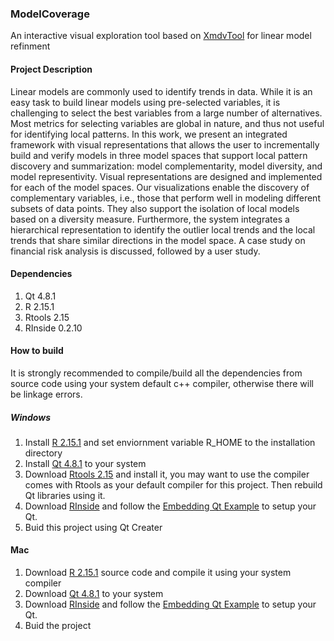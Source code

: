 ### ModelCoverage

An interactive visual exploration tool based on [XmdvTool](http://davis.wpi.edu/xmdv/) for linear model refinment

#### Project Description

Linear models are commonly used to identify trends in data. While it is an easy task to build linear models using pre-selected variables, it is challenging to select the best variables from a large number of alternatives. Most metrics for selecting variables are global in nature, and thus not useful for identifying local patterns. In this work, we present an integrated framework with visual representations that allows the user to incrementally build and verify models in three model spaces that support local pattern discovery and summarization: model complementarity, model diversity, and model representivity. Visual representations are designed and implemented for each of the model spaces. Our visualizations enable the discovery of complementary variables, i.e., those that perform well in modeling different subsets of data points. They also support the isolation of local models based on a diversity measure. Furthermore, the system integrates a hierarchical representation to identify the outlier local trends and the local trends that share similar directions in the model space. A case study on financial risk analysis is discussed, followed by a user study.

#### Dependencies

1. Qt 4.8.1
2. R 2.15.1
3. Rtools 2.15
4. RInside 0.2.10

#### How to build

It is strongly recommended to compile/build all the dependencies from source code using your system default c++ compiler, otherwise there will be linkage errors.

##### Windows

1. Install [R 2.15.1](http://cran.us.r-project.org/) and set enviornment variable R_HOME to the installation directory
2. Install [Qt 4.8.1](https://download.qt.io/archive/qt/4.8/4.8.1/) to your system
3. Download [Rtools 2.15](https://cran.r-project.org/bin/windows/Rtools/) and install it, you may want to use the compiler comes with Rtools as your default compiler for this project. Then rebuild Qt libraries using it.
4. Download [RInside](http://dirk.eddelbuettel.com/code/rinside.html) and follow the [Embedding Qt Example](http://dirk.eddelbuettel.com/blog/2011/03/25#rinside_and_qt) to setup your Qt.
5. Buid this project using Qt Creater

#### Mac

1. Download [R 2.15.1](http://cran.us.r-project.org/) source code and compile it using your system compiler
2. Download [Qt 4.8.1](https://download.qt.io/archive/qt/4.8/4.8.1/) to your system
4. Download [RInside](http://dirk.eddelbuettel.com/code/rinside.html) and follow the [Embedding Qt Example](http://dirk.eddelbuettel.com/blog/2011/03/25#rinside_and_qt) to setup your Qt.
5. Buid the project
